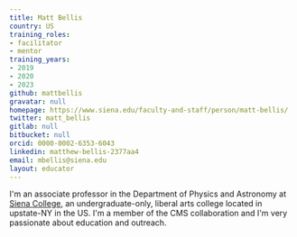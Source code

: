 ```yaml
---
title: Matt Bellis
country: US
training_roles:
- facilitator
- mentor
training_years:
- 2019
- 2020
- 2023
github: mattbellis
gravatar: null
homepage: https://www.siena.edu/faculty-and-staff/person/matt-bellis/
twitter: matt_bellis
gitlab: null
bitbucket: null
orcid: 0000-0002-6353-6043
linkedin: matthew-bellis-2377aa4
email: mbellis@siena.edu
layout: educator
---
```


<!-- Write something about yourself here (if you want)!
You can use Markdown syntax to style this page.
-->
I'm an associate professor in the Department of Physics and Astronomy
at [Siena College](https://www.siena.edu/), an undergraduate-only, liberal arts college
located in upstate-NY in the US.
I'm a member of the CMS collaboration and I'm very passionate about education
and outreach.
